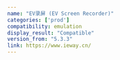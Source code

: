 ```yaml
---
name: "EV录屏 (EV Screen Recorder)"
categories: ['prod']
compatibility: emulation
display_result: "Compatible"
version_from: "5.3.3"
link: https://www.ieway.cn/
---
```

